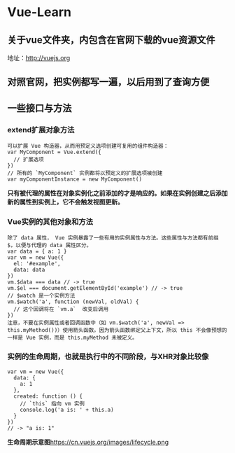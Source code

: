 # Vue-Learn

## 关于vue文件夹，内包含在官网下载的vue资源文件
地址：http://vuejs.org
## 对照官网，把实例都写一遍，以后用到了查询方便

## 一些接口与方法

### extend扩展对象方法
```
可以扩展 Vue 构造器，从而用预定义选项创建可复用的组件构造器：
var MyComponent = Vue.extend({
  // 扩展选项
})
// 所有的 `MyComponent` 实例都将以预定义的扩展选项被创建
var myComponentInstance = new MyComponent()
```
**只有被代理的属性在对象实例化之前添加的才是响应的。如果在实例创建之后添加新的属性到实例上，它不会触发视图更新。**

### Vue实例的其他对象和方法
```
除了 data 属性， Vue 实例暴露了一些有用的实例属性与方法。这些属性与方法都有前缀 $，以便与代理的 data 属性区分。
var data = { a: 1 }
var vm = new Vue({
  el: '#example',
  data: data
})
vm.$data === data // -> true
vm.$el === document.getElementById('example') // -> true
// $watch 是一个实例方法
vm.$watch('a', function (newVal, oldVal) {
  // 这个回调将在 `vm.a`  改变后调用
})
注意，不要在实例属性或者回调函数中（如 vm.$watch('a', newVal => this.myMethod())）使用箭头函数。因为箭头函数绑定父上下文，所以 this 不会像预想的一样是 Vue 实例，而是 this.myMethod 未被定义。
```
### 实例的生命周期，也就是执行中的不同阶段，与XHR对象比较像
```
var vm = new Vue({
  data: {
    a: 1
  },
  created: function () {
    // `this` 指向 vm 实例
    console.log('a is: ' + this.a)
  }
})
// -> "a is: 1"
```
**生命周期示意图**https://cn.vuejs.org/images/lifecycle.png
